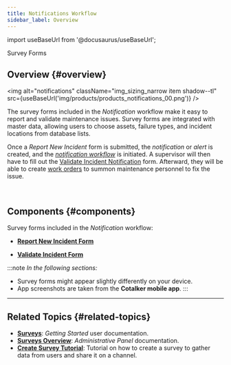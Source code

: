 ```yaml
---
title: Notifications Workflow
sidebar_label: Overview
---
```


import useBaseUrl from '@docusaurus/useBaseUrl'; 

<span className="hero__title">Survey Forms</span>

## Overview {#overview}

<div className="container">
<div className="row">
<div className="col col--6">

<img alt="notifications" className="img_sizing_narrow item shadow--tl" src={useBaseUrl('img/products/products_notifications_00.png')} />
<br/>

</div>
<div className="col col--6">

The survey forms included in the _Notification_ workflow make it easy to report and validate maintenance issues. Survey forms are integrated with master data, allowing users to choose assets, failure types, and incident locations from database lists.

Once a _Report New Incident_ form is submitted, the _notification_ or _alert_ is created, and the [_notification workflow_](/docs/products/workflows/notifications/workflow) is initiated. A supervisor will then have to fill out the [Validate Incident Notification](#validate) form. Afterward, they will be able to create [work orders](/docs/products/workflows/work_orders/related-product/cm/overview_intro) to summon maintenance personnel to fix the issue.

</div>
</div>
</div>
<br/>


## Components {#components}
Survey forms included in the _Notification_ workflow:

- [**Report New Incident Form**](/docs/products/workflows/notifications/surveys-report)

- [**Validate Incident Form**](/docs/products/workflows/notifications/surveys-validate)


:::note
_In the following sections:_
- Survey forms might appear slightly differently on your device. 
- App screenshots are taken from the **Cotalker mobile app**.
:::

---

## Related Topics {#related-topics}
- [**Surveys**](/docs/documentation/client/surveys/overview): _Getting Started_ user documentation.
- [**Surveys Overview**](/docs/documentation/admin/survey/survey_overview): _Administrative Panel_ documentation.
- [**Create Survey Tutorial**](/docs/tutorials/basic/create_survey): Tutorial on how to create a survey to gather data from users and share it on a channel.